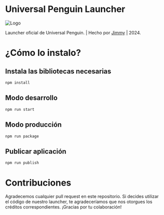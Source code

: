 # Universal Penguin Launcher

![Logo](https://cdn.discordapp.com/attachments/821504857067356250/1301291688035221648/banner.png?ex=6723f1d3&is=6722a053&hm=63da8110f07872cef1a58868588b6e254eff3e8604f9ad4ad32a275f4a37a267&)

Launcher oficial de Universal Penguin. | Hecho por [Jimmy](https://github.com/ShimixD) | 2024.

# ¿Cómo lo instalo?
## Instala las bibliotecas necesarias
```console
npm install
```
## Modo desarrollo
```console
npm run start
```
## Modo producción
```console
npm run package
```
## Publicar aplicación
```console
npm run publish
```
# Contribuciones
Agradecemos cualquier pull request en este repositorio. Si decides utilizar el código de nuestro launcher, te agradeceríamos que nos otorgues los créditos correspondientes. ¡Gracias por tu colaboración!